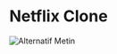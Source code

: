 # Netflix Clone
![Alternatif Metin]([https://media.discordapp.net/attachments/1112823480505876526/1220177022727356519/Ekran_Resmi_2024-03-21_04.06.19.png?ex=660dfd68&is=65fb8868&hm=491daa5c39b7ee9f4600c0a60d6d948c23187ba41dde3873aed517c0f9ace52d&=&format=webp&quality=lossless&width=648&height=1278](https://media.discordapp.net/attachments/1112823480505876526/1220180584438038639/Ekran_Resmi_2024-03-21_04.06.19.png?ex=660e00b9&is=65fb8bb9&hm=8e464c65d39467ea8b3539c31fd870d54556273cf7c1597d69f5132fbe230a67&=&format=webp&quality=lossless&width=648&height=1278)https://media.discordapp.net/attachments/1112823480505876526/1220180584438038639/Ekran_Resmi_2024-03-21_04.06.19.png?ex=660e00b9&is=65fb8bb9&hm=8e464c65d39467ea8b3539c31fd870d54556273cf7c1597d69f5132fbe230a67&=&format=webp&quality=lossless&width=648&height=1278)

